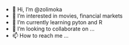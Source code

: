 - 👋 Hi, I’m @zolimoka
- 👀 I’m interested in movies, financial markets
- 🌱 I’m currently learning pyton and R
- 💞️ I’m looking to collaborate on ...
- 📫 How to reach me ...

<!---
zolimoka/zolimoka is a ✨ special ✨ repository because its `README.md` (this file) appears on your GitHub profile.
You can click the Preview link to take a look at your changes.
--->
